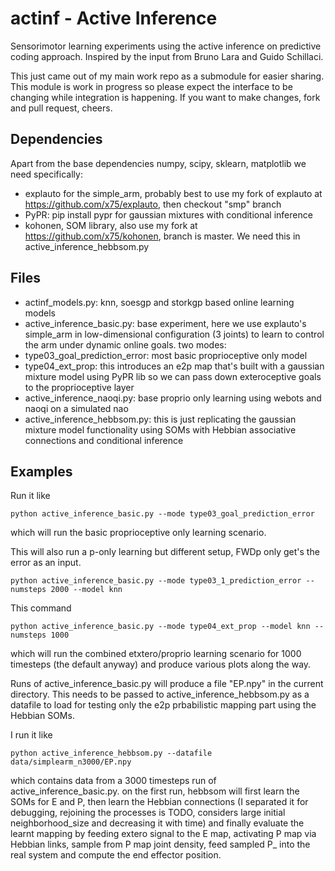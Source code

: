 # actinf - Active Inference

Sensorimotor learning experiments using the active inference on
predictive coding approach. Inspired by the input from Bruno Lara and
Guido Schillaci.

This just came out of my main work repo as a submodule for easier
sharing. This module is work in progress so please expect the
interface to be changing while integration is happening. If you want
to make changes, fork and pull request, cheers.

## Dependencies

Apart from the base dependencies numpy, scipy, sklearn, matplotlib we
need specifically:
 - explauto for the simple_arm, probably best to use my fork of
   explauto at https://github.com/x75/explauto, then checkout "smp"
   branch
 - PyPR: pip install pypr for gaussian mixtures with conditional inference
 - kohonen, SOM library, also use my fork at
   https://github.com/x75/kohonen, branch is master. We need this in active_inference_hebbsom.py

## Files

 - actinf_models.py: knn, soesgp and storkgp based online learning
   models
 - active_inference_basic.py: base experiment, here we use explauto's
   simple_arm in low-dimensional configuration (3 joints) to learn to
   control the arm under dynamic online goals. two modes:
  - type03_goal_prediction_error: most basic proprioceptive only model
  - type04_ext_prop: this introduces an e2p map that's built with a
    gaussian mixture model using PyPR lib so we can pass down
    exteroceptive goals to the proprioceptive layer
 - active_inference_naoqi.py: base proprio only learning using webots
   and naoqi on a simulated nao
 - active_inference_hebbsom.py: this is just replicating the gaussian
   mixture model functionality using SOMs with Hebbian associative
   connections and conditional inference


## Examples

Run it like

    python active_inference_basic.py --mode type03_goal_prediction_error

which will run the basic proprioceptive only learning scenario.

This will also run a p-only learning but different setup, FWDp only get's the error
as an input.

    python active_inference_basic.py --mode type03_1_prediction_error --numsteps 2000 --model knn

This command

    python active_inference_basic.py --mode type04_ext_prop --model knn --numsteps 1000

which will run the combined etxtero/proprio learning scenario for 1000
timesteps (the default anyway) and produce various plots along the way.

Runs of active_inference_basic.py will produce a file "EP.npy" in the
current directory. This needs to be passed to
active_inference_hebbsom.py as a datafile to load for testing only the
e2p prbabilistic mapping part using the Hebbian SOMs.

I run it like

    python active_inference_hebbsom.py --datafile data/simplearm_n3000/EP.npy

which contains data from a 3000 timesteps run of
active_inference_basic.py. on the first run, hebbsom will first learn
the SOMs for E and P, then learn the Hebbian connections (I separated
it for debugging, rejoining the processes is TODO, considers large
initial neighborhood_size and decreasing it with time) and finally
evaluate the learnt mapping by feeding extero signal to the E map,
activating P map via Hebbian links, sample from P map joint density,
feed sampled P_ into the real system and compute the end effector
position.
